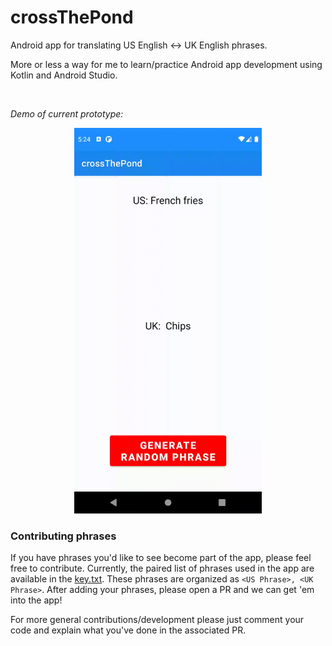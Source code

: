 # crossThePond
Android app for translating US English <-> UK English phrases.

More or less a way for me to learn/practice Android app development using Kotlin and Android Studio.

<br>

*Demo of current prototype:*

<p align='center'>
  <img src="https://github.com/elbeejay/crossThePond/blob/master/app_demo.gif" width="300" />
</p>


### Contributing phrases

If you have phrases you'd like to see become part of the app, please feel free
to contribute.
Currently, the paired list of phrases used in the app are available in the
[key.txt](app/src/main/assets/key.txt).
These phrases are organized as `<US Phrase>, <UK Phrase>`.
After adding your phrases, please open a PR and we can get 'em into the app!

For more general contributions/development please just comment your code and
explain what you've done in the associated PR. 
